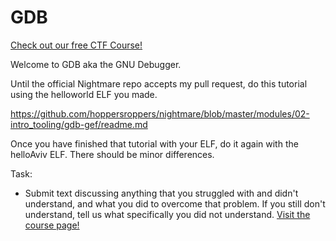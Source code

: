 # GDB

[Check out our free CTF Course!](https://academy.hoppersroppers.org/mod/page/view.php?id=380)

Welcome to GDB aka the GNU Debugger. 

Until the official Nightmare repo accepts my pull request, do this tutorial using the helloworld ELF you made. 

<https://github.com/hoppersroppers/nightmare/blob/master/modules/02-intro_tooling/gdb-gef/readme.md>

Once you have finished that tutorial with your ELF, do it again with the helloAviv ELF. There should be minor differences. 

Task: 

* Submit text discussing anything that you struggled with and didn't understand, and what you did to overcome that problem. If you still don't understand, tell us what specifically you did not understand.
[Visit the course page!](https://academy.hoppersroppers.org/mod/assign/view.php?id=380)
